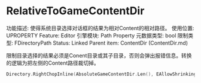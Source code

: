 # RelativeToGameContentDir

功能描述: 使得系统目录选择对话框的结果为相对Content的相对路径。
使用位置: UPROPERTY
Feature: Editor
引擎模块: Path Property
元数据类型: bool
限制类型: FDirectoryPath 
Status: Linked
Parent item: ContentDir (ContentDir.md)

限制目录选择的结果必须是Conent目录或其子目录，否则会弹出报错信息。转换的逻辑为把左侧的Content路径裁切掉。

```cpp
Directory.RightChopInline(AbsoluteGameContentDir.Len(), EAllowShrinking::No);
```
